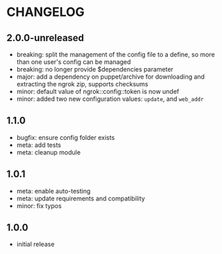 # CHANGELOG

## 2.0.0-unreleased
- breaking: split the management of the config file to a define, so more than one user's config can be managed
- breaking: no longer provide $dependencies parameter
- major: add a dependency on puppet/archive for downloading and extracting the ngrok zip, supports checksums
- minor: default value of ngrok::config::token is now undef
- minor: added two new configuration values: `update`, and `web_addr`

## 1.1.0
- bugfix: ensure config folder exists
- meta: add tests
- meta: cleanup module

## 1.0.1
- meta: enable auto-testing
- meta: update requirements and compatibility
- minor: fix typos

## 1.0.0
- initial release
